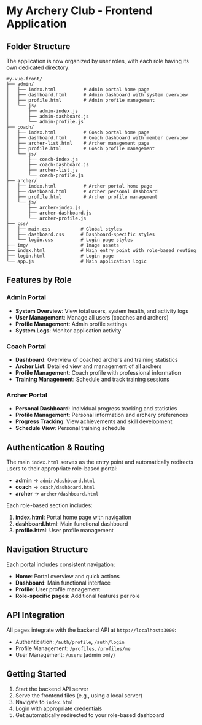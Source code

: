 # My Archery Club - Frontend Application

## Folder Structure

The application is now organized by user roles, with each role having its own dedicated directory:

```
my-vue-front/
├── admin/
│   ├── index.html          # Admin portal home page
│   ├── dashboard.html      # Admin dashboard with system overview
│   ├── profile.html        # Admin profile management
│   └── js/
│       ├── admin-index.js
│       ├── admin-dashboard.js
│       └── admin-profile.js
├── coach/
│   ├── index.html          # Coach portal home page
│   ├── dashboard.html      # Coach dashboard with member overview
│   ├── archer-list.html    # Archer management page
│   ├── profile.html        # Coach profile management
│   └── js/
│       ├── coach-index.js
│       ├── coach-dashboard.js
│       ├── archer-list.js
│       └── coach-profile.js
├── archer/
│   ├── index.html          # Archer portal home page
│   ├── dashboard.html      # Archer personal dashboard
│   ├── profile.html        # Archer profile management
│   └── js/
│       ├── archer-index.js
│       ├── archer-dashboard.js
│       └── archer-profile.js
├── css/
│   ├── main.css           # Global styles
│   ├── dashboard.css      # Dashboard-specific styles
│   └── login.css          # Login page styles
├── img/                   # Image assets
├── index.html             # Main entry point with role-based routing
├── login.html             # Login page
└── app.js                 # Main application logic
```

## Features by Role

### Admin Portal
- **System Overview**: View total users, system health, and activity logs
- **User Management**: Manage all users (coaches and archers)
- **Profile Management**: Admin profile settings
- **System Logs**: Monitor application activity

### Coach Portal
- **Dashboard**: Overview of coached archers and training statistics
- **Archer List**: Detailed view and management of all archers
- **Profile Management**: Coach profile with professional information
- **Training Management**: Schedule and track training sessions

### Archer Portal
- **Personal Dashboard**: Individual progress tracking and statistics
- **Profile Management**: Personal information and archery preferences
- **Progress Tracking**: View achievements and skill development
- **Schedule View**: Personal training schedule

## Authentication & Routing

The main `index.html` serves as the entry point and automatically redirects users to their appropriate role-based portal:
- **admin** → `admin/dashboard.html`
- **coach** → `coach/dashboard.html`  
- **archer** → `archer/dashboard.html`

Each role-based section includes:
1. **index.html**: Portal home page with navigation
2. **dashboard.html**: Main functional dashboard
3. **profile.html**: User profile management

## Navigation Structure

Each portal includes consistent navigation:
- **Home**: Portal overview and quick actions
- **Dashboard**: Main functional interface
- **Profile**: User profile management
- **Role-specific pages**: Additional features per role

## API Integration

All pages integrate with the backend API at `http://localhost:3000`:
- Authentication: `/auth/profile`, `/auth/login`
- Profile Management: `/profiles`, `/profiles/me`
- User Management: `/users` (admin only)

## Getting Started

1. Start the backend API server
2. Serve the frontend files (e.g., using a local server)
3. Navigate to `index.html`
4. Login with appropriate credentials
5. Get automatically redirected to your role-based dashboard